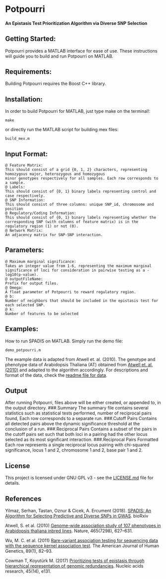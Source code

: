 # Potpourri
#### An Epistasis Test Prioritization Algorithm via Diverse SNP Selection

## Getting Started:
Potpourri provides a MATLAB interface for ease of use. These instructions will guide you to build and run Potpourri on MATLAB.

## Requirements:
Building Potpourri requires the Boost C++ library.

## Installation:
In order to build Potpourri for MATLAB, just type make on the terminal!:
```
make
```
or directly run the MATLAB script for building mex files:
```
build_mex.m
```

## Input Format:
```
@ Feature Matrix: 
This should consist of a grid {0, 1, 2} characters, representing homozygous major, heterozygous and homozygous
minor genotypes respectively for all samples. Each row corresponds to a sample.
@ Labels:
This should consist of {0, 1} binary labels representing control and case respectively.
@ SNP Information:
This should consist of three columns: unique SNP_id, chromosome and position
@ Regulatory/Coding Information:
This should consist of {0, 1} binary labels representing whether the corresponding SNP (with columns of feature matrix) is in the regulatory region (1) or not (0).
@ Network Matrix:
An adjacency matrix for SNP-SNP interaction. 
```
## Parameters:
```
@ Maximum marginal significance:
Takes an integer value from 1-6, representing the maximum marginal significance of loci for consideration in pairwise testing as a -log10(p-value).
@ outputFileName:
Prefix for output files.
@ Omega: 
A float parameter of Potpourri to reward regulatory region.
@ b:
Number of neighbors that should be included in the epistasis test for each selected SNP.
@ k:
Number of features to be selected 
```
## Examples:
How to run SPADIS on MATLAB. 
Simply run the demo file:
```
demo_potpourri.m
```

The example data is adapted from Atwell et. al. (2010). The genotype and phenotype data of Arabidopsis Thaliana (AT) obtained from [Atwell et. al. (2010)](https://www.ncbi.nlm.nih.gov/pubmed/20336072) and adapted to the algorithm accordingly. For descriptions and format of the data, check the [readme file for data](data/readme_data.txt).
## Output
After running Potpourri, files above will be either created, or appended to, in the output directory.
###.Summary
The summary file contains several statistics such as statistical tests performed, number of reciprocal pairs found, 
Each row corresponds to a separate run.
###.Cutoff Pairs
Contains all detected pairs above the dynamic significance threshold at the conclusion of a run.
###.Reciprocal Pairs
Contains a subset of the pairs in the cutoff pairs set such that both loci in a pairing had the other locus selected
as its most significant interaction.
###.Reciprocal Pairs Formatted
Each row represents a single reciprocal locus pairing with chi-squared significance, locus 1 and 2, chromosome 1 and 2, base pair 1 and 2. 


## License
This project is licensed under GNU GPL v3 - see the [LICENSE.md](LICENSE.md) file for details.

## References
Yilmaz, Serhan, Tastan, Oznur & Cicek, A. Ercument (2018). [SPADIS: An Algorithm for Selecting Predictive and Diverse SNPs in GWAS](https://www.biorxiv.org/content/early/2018/01/30/256677). bioRxiv

Atwell, S. et al. (2010) [Genome-wide association study of 107 phenotypes
in Arabidopsis thaliana inbred lines](https://www.ncbi.nlm.nih.gov/pubmed/20336072). Nature, 465(7298), 627–631.

Wu, M. C. et al. (2011) [Rare-variant association testing for sequencing
data with the sequence kernel association test](https://www.ncbi.nlm.nih.gov/pmc/articles/PMC3135811/). The American Journal of Human Genetics, 89(1), 82–93.

Cowman T, Koyutürk M. (2017) [Prioritizing tests of epistasis through hierarchical representation of genomic redundancies](https://www.ncbi.nlm.nih.gov/pmc/articles/PMC5737499/). Nucleic acids research, 45(14), e131.

